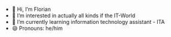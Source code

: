 - 👋 Hi, I’m Florian
- 👀 I’m interested in actually all kinds if the IT-World
- 🌱 I’m currently learning information technology assistant - ITA
- 😄 Pronouns: he/him

<!---
Florian221-art/Florian221-art is a ✨ special ✨ repository because its `README.md` (this file) appears on your GitHub profile.
You can click the Preview link to take a look at your changes.
--->
